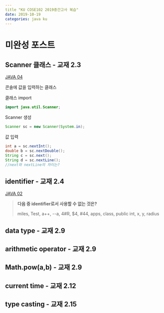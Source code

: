 ```yaml
---
title "KU COSE102 2019중간고사 복습"
date: 2019-10-19
categories: java ku
---
```


# 미완성 포스트

## Scanner 클래스 - 교재 2.3

[JAVA 04](https://detegice.github.io/chapter2-03-input-and-operators/)

콘솔에 값을 입력하는 클래스

클래스 import

```java
import java.util.Scanner;
```

Scanner 생성
```java
Scanner sc = new Scanner(System.in);
```

값 입력
```java
int a = sc.nextInt();
double b = sc.nextDouble();
String c = sc.next();
String d = sc.nextLine();
//next와 nextLine의 차이는?
```

## identifier - 교재 2.4

[JAVA 02](https://detegice.github.io/chapter2-01-basic-structure-of-java-program/#%EC%8B%9D%EB%B3%84%EC%9E%90-identifier)

> **다음 중 identifier로서 사용할 수 없는 것은?**
>
> miles, Test, a++, --a, 4#R, $4, #44, apps, class, public int, x, y, radius

## data type - 교재 2.9

## arithmetic operator - 교재 2.9

## Math.pow(a,b) - 교재 2.9

## current time - 교재 2.12

## type casting - 교재 2.15

